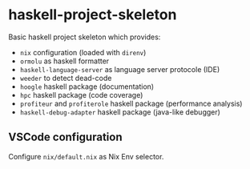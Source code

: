 # haskell-project-skeleton

Basic haskell project skeleton which provides: 
- `nix` configuration (loaded with `direnv`)
- `ormolu` as haskell formatter
- `haskell-language-server` as language server protocole (IDE)
- `weeder` to detect dead-code
- `hoogle` haskell package (documentation)
- `hpc` haskell package (code coverage)
- `profiteur` and `profiterole` haskell package (performance analysis)
- `haskell-debug-adapter` haskell package (java-like debugger)

## VSCode configuration

Configure `nix/default.nix` as Nix Env selector.
